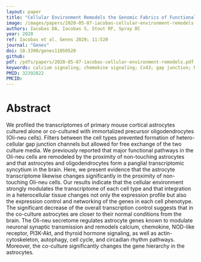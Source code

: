 ```yaml
---
layout: paper
title: "Cellular Environment Remodels the Genomic Fabrics of Functional Pathways in Astrocytes"
image: /images/papers/2020-05-07-iacobas-cellular-environment-remodels.png
authors: Iacobas DA, Iacobas S, Stout RF, Spray DC 
year: 2020
ref: Iacobas et al. Genes 2020; 11:520 
journal: "Genes"
doi: 10.3390/genes11050520
github:
pdf: /pdfs/papers/2020-05-07-iacobas-cellular-environment-remodels.pdf
keywords: calcium signaling; chemokine signaling; Cx43; gap junction; NOD-like receptor signaling; oli-neu cells; pannexin1; PI3K-Akt pathway; thyroid hormone pathway
PMID: 32392822
PMCID: 
---
```


# Abstract

We profiled the transcriptomes of primary mouse cortical astrocytes cultured alone or co-cultured with immortalized precursor oligodendrocytes (Oli-neu cells). Filters between the cell types prevented formation of hetero-cellular gap junction channels but allowed for free exchange of the two culture media. We previously reported that major functional pathways in the Oli-neu cells are remodeled by the proximity of non-touching astrocytes and that astrocytes and oligodendrocytes form a panglial transcriptomic syncytium in the brain. Here, we present evidence that the astrocyte transcriptome likewise changes significantly in the proximity of non-touching Oli-neu cells. Our results indicate that the cellular environment strongly modulates the transcriptome of each cell type and that integration in a heterocellular tissue changes not only the expression profile but also the expression control and networking of the genes in each cell phenotype. The significant decrease of the overall transcription control suggests that in the co-culture astrocytes are closer to their normal conditions from the brain. The Oli-neu secretome regulates astrocyte genes known to modulate neuronal synaptic transmission and remodels calcium, chemokine, NOD-like receptor, PI3K-Akt, and thyroid hormone signaling, as well as actin-cytoskeleton, autophagy, cell cycle, and circadian rhythm pathways. Moreover, the co-culture significantly changes the gene hierarchy in the astrocytes.
